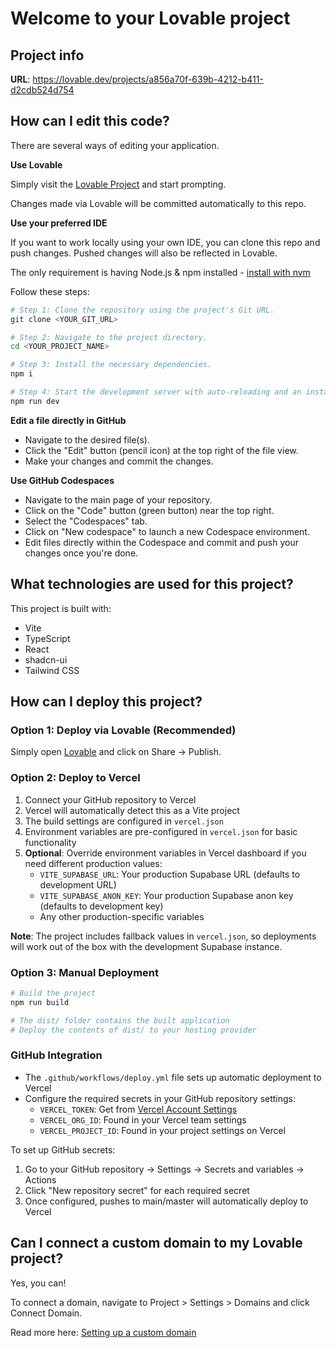 # Welcome to your Lovable project

## Project info

**URL**: https://lovable.dev/projects/a856a70f-639b-4212-b411-d2cdb524d754

## How can I edit this code?

There are several ways of editing your application.

**Use Lovable**

Simply visit the [Lovable Project](https://lovable.dev/projects/a856a70f-639b-4212-b411-d2cdb524d754) and start prompting.

Changes made via Lovable will be committed automatically to this repo.

**Use your preferred IDE**

If you want to work locally using your own IDE, you can clone this repo and push changes. Pushed changes will also be reflected in Lovable.

The only requirement is having Node.js & npm installed - [install with nvm](https://github.com/nvm-sh/nvm#installing-and-updating)

Follow these steps:

```sh
# Step 1: Clone the repository using the project's Git URL.
git clone <YOUR_GIT_URL>

# Step 2: Navigate to the project directory.
cd <YOUR_PROJECT_NAME>

# Step 3: Install the necessary dependencies.
npm i

# Step 4: Start the development server with auto-reloading and an instant preview.
npm run dev
```

**Edit a file directly in GitHub**

- Navigate to the desired file(s).
- Click the "Edit" button (pencil icon) at the top right of the file view.
- Make your changes and commit the changes.

**Use GitHub Codespaces**

- Navigate to the main page of your repository.
- Click on the "Code" button (green button) near the top right.
- Select the "Codespaces" tab.
- Click on "New codespace" to launch a new Codespace environment.
- Edit files directly within the Codespace and commit and push your changes once you're done.

## What technologies are used for this project?

This project is built with:

- Vite
- TypeScript
- React
- shadcn-ui
- Tailwind CSS

## How can I deploy this project?

### Option 1: Deploy via Lovable (Recommended)
Simply open [Lovable](https://lovable.dev/projects/a856a70f-639b-4212-b411-d2cdb524d754) and click on Share -> Publish.

### Option 2: Deploy to Vercel
1. Connect your GitHub repository to Vercel
2. Vercel will automatically detect this as a Vite project
3. The build settings are configured in `vercel.json`
4. Environment variables are pre-configured in `vercel.json` for basic functionality
5. **Optional**: Override environment variables in Vercel dashboard if you need different production values:
   - `VITE_SUPABASE_URL`: Your production Supabase URL (defaults to development URL)
   - `VITE_SUPABASE_ANON_KEY`: Your production Supabase anon key (defaults to development key)
   - Any other production-specific variables

**Note**: The project includes fallback values in `vercel.json`, so deployments will work out of the box with the development Supabase instance.

### Option 3: Manual Deployment
```sh
# Build the project
npm run build

# The dist/ folder contains the built application
# Deploy the contents of dist/ to your hosting provider
```

### GitHub Integration
- The `.github/workflows/deploy.yml` file sets up automatic deployment to Vercel
- Configure the required secrets in your GitHub repository settings:
  - `VERCEL_TOKEN`: Get from [Vercel Account Settings](https://vercel.com/account/tokens)
  - `VERCEL_ORG_ID`: Found in your Vercel team settings
  - `VERCEL_PROJECT_ID`: Found in your project settings on Vercel

To set up GitHub secrets:
1. Go to your GitHub repository → Settings → Secrets and variables → Actions
2. Click "New repository secret" for each required secret
3. Once configured, pushes to main/master will automatically deploy to Vercel

## Can I connect a custom domain to my Lovable project?

Yes, you can!

To connect a domain, navigate to Project > Settings > Domains and click Connect Domain.

Read more here: [Setting up a custom domain](https://docs.lovable.dev/tips-tricks/custom-domain#step-by-step-guide)
